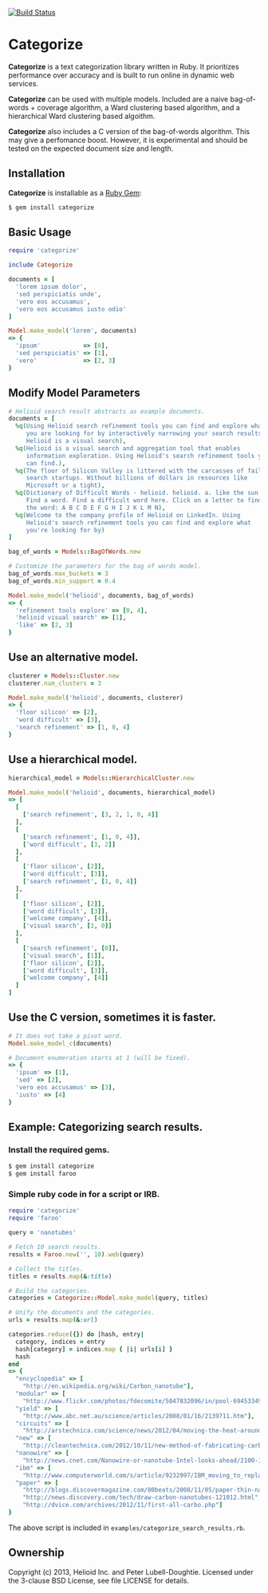 [![Build Status](https://travis-ci.org/helioid/categorize.png?branch=master)](https://travis-ci.org/helioid/categorize)

# Categorize

**Categorize** is a text categorization library written in Ruby.  It
prioritizes performance over accuracy and is built to run online in dynamic web
services.

**Categorize** can be used with multiple models.  Included are a naive
bag-of-words + coverage algorithm, a Ward clustering based algorithm, and a
hierarchical Ward clustering based algoithm.

**Categorize** also includes a C version of the bag-of-words algorithm. This
may give a perfomance boost.  However, it is experimental and should be tested
on the expected document size and length.

## Installation

**Categorize** is installable as a [Ruby Gem](https://rubygems.org/gems/categorize):
```bash
$ gem install categorize
```

## Basic Usage
```ruby
require 'categorize'

include Categorize

documents = [
  'lorem ipsum dolor',
  'sed perspiciatis unde',
  'vero eos accusamus',
  'vero eos accusamus iusto odio'
]

Model.make_model('lorem', documents)
=> {
  'ipsum'            => [0],
  'sed perspiciatis' => [1],
  'vero'             => [2, 3]
}
```

## Modify Model Parameters
```ruby
# Helioid search result abstracts as example documents.
documents = [
  %q(Using Helioid search refinement tools you can find and explore what
     you are looking for by interactively narrowing your search results.
     Helioid is a visual search),
  %q(Helioid is a visual search and aggregation tool that enables
     information exploration. Using Helioid's search refinement tools you
     can find.),
  %q(The floor of Silicon Valley is littered with the carcasses of failed
     search startups. Without billions of dollars in resources like
     Microsoft or a tight),
  %q(Dictionary of Difficult Words - helioid. helioid. a. like the sun.
     Find a word. Find a difficult word here. Click on a letter to find
     the word: A B C D E F G H I J K L M N),
  %q(Welcome to the company profile of Helioid on LinkedIn. Using
     Helioid's search refinement tools you can find and explore what
     you're looking for by)
]

bag_of_words = Models::BagOfWords.new

# Customize the parameters for the bag of words model.
bag_of_words.max_buckets = 3
bag_of_words.min_support = 0.4

Model.make_model('helioid', documents, bag_of_words)
=> {
  'refinement tools explore' => [0, 4],
  'helioid visual search' => [1],
  'like' => [2, 3]
}
```

## Use an alternative model.
```ruby
clusterer = Models::Cluster.new
clusterer.num_clusters = 3

Model.make_model('helioid', documents, clusterer)
=> {
  'floor silicon' => [2],
  'word difficult' => [3],
  'search refinement' => [1, 0, 4]
}
```

## Use a hierarchical model.
```ruby
hierarchical_model = Models::HierarchicalCluster.new

Model.make_model('helioid', documents, hierarchical_model)
=> [
  [
    ['search refinement', [3, 2, 1, 0, 4]]
  ],
  [
    ['search refinement', [1, 0, 4]],
    ['word difficult', [3, 2]]
  ],
  [
    ['floor silicon', [2]],
    ['word difficult', [3]],
    ['search refinement', [1, 0, 4]]
  ],
  [
    ['floor silicon', [2]],
    ['word difficult', [3]],
    ['welcome company', [4]],
    ['visual search', [1, 0]]
  ],
  [
    ['search refinement', [0]],
    ['visual search', [1]],
    ['floor silicon', [2]],
    ['word difficult', [3]],
    ['welcome company', [4]]
  ]
]
```

## Use the C version, sometimes it is faster.
```ruby
# It does not take a pivot word.
Model.make_model_c(documents)

# Document enumeration starts at 1 (will be fixed).
=> {
  'ipsum' => [1],
  'sed' => [2],
  'vero eos accusamus' => [3],
  'iusto' => [4]
}
```

## Example: Categorizing search results.

### Install the required gems.
```bash
$ gem install categorize
$ gem install faroo
```

### Simple ruby code in for a script or IRB.
```ruby
require 'categorize'
require 'faroo'

query = 'nanotubes'

# Fetch 10 search results.
results = Faroo.new('', 10).web(query)

# Collect the titles.
titles = results.map(&:title)

# Build the categories.
categories = Categorize::Model.make_model(query, titles)

# Unify the documents and the categories.
urls = results.map(&:url)

categories.reduce({}) do |hash, entry|
  category, indices = entry
  hash[category] = indices.map { |i| urls[i] }
  hash
end
=> {
  "encyclopedia" => [
    "http://en.wikipedia.org/wiki/Carbon_nanotube"],
  "modular" => [
    "http://www.flickr.com/photos/fdecomite/5047832096/in/pool-69453349@N00"],
  "yield" => [
    "http://www.abc.net.au/science/articles/2008/01/16/2139711.htm"],
  "circuits" => [
    "http://arstechnica.com/science/news/2012/04/moving-the-heat-around-using-nanotubes.ars"],
  "new" => [
    "http://cleantechnica.com/2012/10/11/new-method-of-fabricating-carbon-nanotubes-is-as-easy-as-writing-with-a-pencil/"],
  "nanowire" => [
    "http://news.cnet.com/Nanowire-or-nanotube-Intel-looks-ahead/2100-1006_3-957709.html"],
  "ibm" => [
    "http://www.computerworld.com/s/article/9232997/IBM_moving_to_replace_silicon_with_carbon_nanotubes_in_computer_chips"],
  "paper" => [
    "http://blogs.discovermagazine.com/80beats/2008/11/05/paper-thin-nanotube-speakers-can-turn-up-the-volume/",
    "http://news.discovery.com/tech/draw-carbon-nanotubes-121012.html",
    "http://dvice.com/archives/2012/11/first-all-carbo.php"]
}
```

The above script is included in `examples/categorize_search_results.rb`.

## Ownership

Copyright (c) 2013, Helioid Inc. and Peter Lubell-Doughtie. Licensed under the 3-clause BSD License, see file LICENSE for details.
